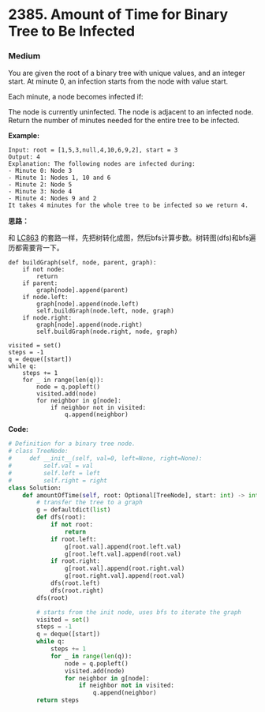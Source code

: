 # 2385. Amount of Time for Binary Tree to Be Infected
### Medium

You are given the root of a binary tree with unique values, and an integer start. At minute 0, an infection starts from the node with value start.

Each minute, a node becomes infected if:

The node is currently uninfected.
The node is adjacent to an infected node.
Return the number of minutes needed for the entire tree to be infected.

**Example:**

```
Input: root = [1,5,3,null,4,10,6,9,2], start = 3
Output: 4
Explanation: The following nodes are infected during:
- Minute 0: Node 3
- Minute 1: Nodes 1, 10 and 6
- Minute 2: Node 5
- Minute 3: Node 4
- Minute 4: Nodes 9 and 2
It takes 4 minutes for the whole tree to be infected so we return 4.
```

**思路：**

和 [LC863](lc863.md) 的套路一样，先把树转化成图，然后bfs计算步数。树转图(dfs)和bfs遍历都需要背一下。

```
def buildGraph(self, node, parent, graph):
    if not node:
        return
    if parent:
        graph[node].append(parent)
    if node.left:
        graph[node].append(node.left)
        self.buildGraph(node.left, node, graph)
    if node.right:
        graph[node].append(node.right)
        self.buildGraph(node.right, node, graph)
```

```
visited = set()
steps = -1
q = deque([start])
while q:
    steps += 1
    for _ in range(len(q)):
        node = q.popleft()
        visited.add(node)
        for neighbor in g[node]:
            if neighbor not in visited:
                q.append(neighbor)
```

**Code:**
```python
# Definition for a binary tree node.
# class TreeNode:
#     def __init__(self, val=0, left=None, right=None):
#         self.val = val
#         self.left = left
#         self.right = right
class Solution:
    def amountOfTime(self, root: Optional[TreeNode], start: int) -> int:
        # transfer the tree to a graph
        g = defaultdict(list)
        def dfs(root):
            if not root:
                return
            if root.left:
                g[root.val].append(root.left.val)
                g[root.left.val].append(root.val)
            if root.right:
                g[root.val].append(root.right.val)
                g[root.right.val].append(root.val)
            dfs(root.left)
            dfs(root.right)
        dfs(root)

        # starts from the init node, uses bfs to iterate the graph
        visited = set()
        steps = -1
        q = deque([start])
        while q:
            steps += 1
            for _ in range(len(q)):
                node = q.popleft()
                visited.add(node)
                for neighbor in g[node]:
                    if neighbor not in visited:
                        q.append(neighbor)
        return steps
```

